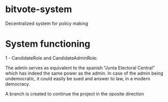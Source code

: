 # bitvote-system
Decentralized system for policy making

# System functioning
1 - CandidateRole and CandidateAdminRole:

The admin serves as equivalent to the spanish "Junta Electoral Central" which has indeed the same power as the admin.
In case of the admin being undemocratic, it could easily be sued and answer to law, in a modern democracy.

A branch is created to continue the project in the oposite direction
